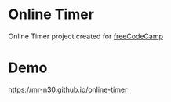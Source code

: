 # Online Timer
Online Timer project created for [freeCodeCamp](https://www.freecodecamp.org/learn/front-end-development-libraries/front-end-development-libraries-projects/build-a-25--5-clock)

# Demo
https://mr-n30.github.io/online-timer
